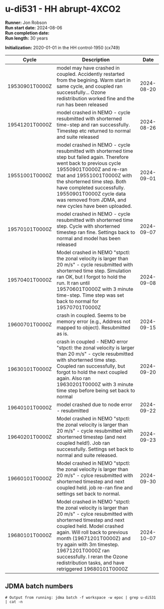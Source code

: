 # u-di531 - HH abrupt-4XCO2

**Runner:** Jon Robson  
**Run start date:** 2024-08-06  
**Run completion date:**  
**Run length:** 30 years  

**Initialization:** 2020-01-01 in the HH control-1950 (cx749)

| Cycle | Description | Date |
| --- | --- | --- |
| 19530901T0000Z| model may have crashed in coupled. Accidently restarted from the begining. Warm start in same cycle, and coupled ran successfully... Ozone redistribution worked fine and the run has been released | 2024-08-20 |
| 19541201T0000Z | model crashed in NEMO - cycle resubmitted with shorterned time-step and ran successfully. Timestep etc returned to normal and suite released | 2024-08-26 |
| 19551001T0000Z | model crashed in NEMO - cycle resubmitted with shorterned time step but failed again. Therefore went back to previous cycle 19550901T0000Z and re-ran that and 19551001T0000Z with the shorterned time step. Both have completed successfully. 19550901T0000Z cycle data was removed from JDMA, and new cycles have been uploaded.  | 2024-09-01 |
| 19570101T0000Z | model crashed in NEMO - cycle resubmitted with shorterned time step. Cycle with shorterned timestep ran fine. Settings back to normal and model has been released | 2024-09-07 |
| 19570401T0000Z | Model crashed in NEMO "stpctl: the zonal velocity is larger than 20 m/s" - cycle resubmitted with shorterned time step. Simulation ran OK, but I forgot to hold the run. It ran until 19570601T0000Z with 3 minute time-step. Time step was set back to normal for 19570701T0000Z | 2024-09-08 |
| 19600701T0000Z | crash in coupled. Seems to be memory error (e.g., Address not mapped to object). Resubmitted as is. | 2024-09-15 |
| 19630101T0000Z | crash in coupled - NEMO error "stpctl: the zonal velocity is larger than 20 m/s" - cycle resubmitted with shorterned time step. Coupled ran successfully, but forgot to hold the next coupled again. Also ran 19630201T0000Z with 3 minute time step before being set back to normal | 2024-09-20 |
| 19640101T0000Z | model crashed due to node error - resubmitted | 2024-09-22 |
| 19640201T0000Z | Model crashed in NEMO "stpctl: the zonal velocity is larger than 20 m/s" - cycle resubmitted with shorterned timestep (and next coupled held!). Job ran successfully. Settings set back to normal and suite released. | 2024-09-23 |
| 19660101T0000Z | Model crashed in NEMO "stpctl: the zonal velocity is larger than 20 m/s" - cylce resubmitted with shorterned timestep and next coupled held. job re-ran fine and settings set back to normal. | 2024-09-30 |
| 19680101T0000Z | Model crashed in NEMO "stpctl: the zonal velocity is larger than 20 m/s" - cylce resubmitted with shorterned timestep and next coupled held. Model crashed again. Will roll back to previous month (19671201T0000Z) and try again with 3m timestep. 19671201T0000Z ran successfully. I reran the Ozone redistribution tasks, and have retriggered 19680101T0000Z | 2024-10-07 |





## JDMA batch numbers
```
# Output from running: jdma batch -f workspace -w epoc | grep u-di531 | cat -n

```
